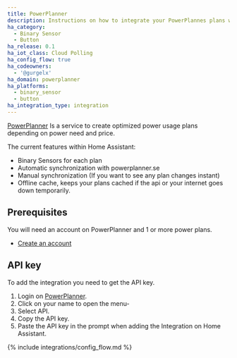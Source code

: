```yaml
---
title: PowerPlanner
description: Instructions on how to integrate your PowerPlannes plans with Home Assistant.
ha_category:
  - Binary Sensor
  - Button
ha_release: 0.1
ha_iot_class: Cloud Polling
ha_config_flow: true
ha_codeowners:
  - '@gurgelx'
ha_domain: powerplanner
ha_platforms:
  - binary_sensor
  - button
ha_integration_type: integration
---
```



[PowerPlanner](https://www.powerplanner.se/) Is a service to create optimized power usage plans depending on power need and price.

The current features within Home Assistant:

- Binary Sensors for each plan
- Automatic synchronization with powerplanner.se
- Manual synchronization (If you want to see any plan changes instant)
- Offline cache, keeps your plans cached if the api or your internet goes down temporarily.

## Prerequisites

You will need an account on PowerPlanner and 1 or more power plans.

- [Create an account](https://www.powerplanner.se/signup)

## API key

To add the integration you need to get the API key.

1. Login on [PowerPlanner](https://www.powerplanner.se/).
2. Click on your name to open the menu-
3. Select API.
4. Copy the API key.
5. Paste the API key in the prompt when adding the Integration on Home Assistant.

{% include integrations/config_flow.md %}